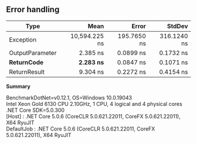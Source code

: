 ## Error handling

|                Type |          Mean |       Error |      StdDev |
|-------------------- |--------------:|------------:|------------:|
|           Exception | 10,594.225 ns | 195.7650 ns | 316.1240 ns |
|     OutputParameter |      2.385 ns |   0.0899 ns |   0.1732 ns |
|      **ReturnCode** |  **2.283 ns** |   0.0847 ns |   0.1071 ns |
|        ReturnResult |      9.304 ns |   0.2272 ns |   0.4154 ns |

**Summary**

BenchmarkDotNet=v0.12.1, OS=Windows 10.0.19043<br>
Intel Xeon Gold 6130 CPU 2.10GHz, 1 CPU, 4 logical and 4 physical cores<br>
.NET Core SDK=5.0.300<br>
  [Host]     : .NET Core 5.0.6 (CoreCLR 5.0.621.22011, CoreFX 5.0.621.22011), X64 RyuJIT<br>
  DefaultJob : .NET Core 5.0.6 (CoreCLR 5.0.621.22011, CoreFX 5.0.621.22011), X64 RyuJIT<br>
